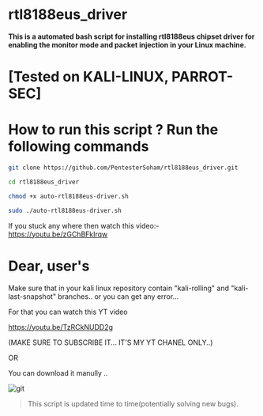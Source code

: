 # rtl8188eus_driver
**This is a automated bash script for installing rtl8188eus chipset driver for enabling the monitor mode and packet injection in your Linux machine.**

# [Tested on KALI-LINUX, PARROT-SEC] 

# How to run this script ?  Run the following commands

```bash
git clone https://github.com/PentesterSoham/rtl8188eus_driver.git

cd rtl8188eus_driver

chmod +x auto-rtl8188eus-driver.sh

sudo ./auto-rtl8188eus-driver.sh
```

If you stuck any where then watch this video:- https://youtu.be/zGChBFkIrqw


# Dear, user's
Make sure that in your kali linux repository contain
"kali-rolling" and "kali-last-snapshot" branches.. or you can get any error...

For that you can watch this YT video

https://youtu.be/TzRCkNUDD2g

(MAKE SURE TO SUBSCRIBE IT... IT'S MY YT CHANEL ONLY..)

OR 

You can download it manully ..

![git](https://user-images.githubusercontent.com/96686822/160432049-a2087400-490c-42f3-974b-f4d509badb76.png)

> This script is updated time to time(potentially solving new bugs).
